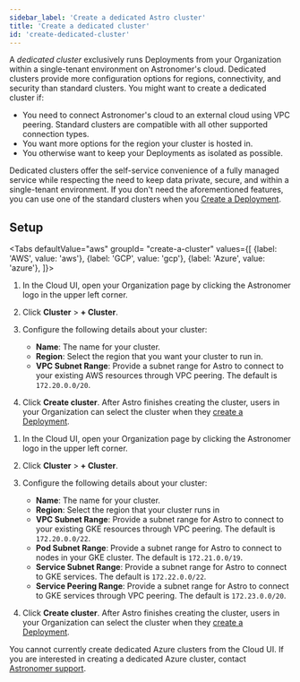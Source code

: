 ```yaml
---
sidebar_label: 'Create a dedicated Astro cluster'
title: 'Create a dedicated cluster'
id: 'create-dedicated-cluster'
---
```


A _dedicated cluster_ exclusively runs Deployments from your Organization within a single-tenant environment on Astronomer's cloud. Dedicated clusters provide more configuration options for regions, connectivity, and security than standard clusters. You might want to create a dedicated cluster if:

- You need to connect Astronomer's cloud to an external cloud using VPC peering. Standard clusters are compatible with all other supported connection types.
- You want more options for the region your cluster is hosted in. 
- You otherwise want to keep your Deployments as isolated as possible. 

Dedicated clusters offer the self-service convenience of a fully managed service while respecting the need to keep data private, secure, and within a single-tenant environment. If you don't need the aforementioned features, you can use one of the standard clusters when you [Create a Deployment](create-deployment.md).

## Setup
<Tabs
    defaultValue="aws"
    groupId= "create-a-cluster"
    values={[
        {label: 'AWS', value: 'aws'},
        {label: 'GCP', value: 'gcp'},
        {label: 'Azure', value: 'azure'},
    ]}>
<TabItem value="aws">
   
1. In the Cloud UI, open your Organization page by clicking the Astronomer logo in the upper left corner.
   
2. Click **Cluster** > **+ Cluster**.
   
3. Configure the following details about your cluster:

    - **Name**: The name for your cluster.
    - **Region**: Select the region that you want your cluster to run in.
    - **VPC Subnet Range**: Provide a subnet range for Astro to connect to your existing AWS resources through VPC peering. The default is `172.20.0.0/20`.
   
4. Click **Create cluster**. After Astro finishes creating the cluster, users in your Organization can select the cluster when they [create a Deployment](create-deployment.md). 
   
</TabItem>
<TabItem value="gcp">

1. In the Cloud UI, open your Organization page by clicking the Astronomer logo in the upper left corner.
   
2. Click **Cluster** > **+ Cluster**.
   
3. Configure the following details about your cluster:

    - **Name**: The name for your cluster.
    - **Region**: Select the region that your cluster runs in   
    - **VPC Subnet Range**: Provide a subnet range for Astro to connect to your existing GKE resources through VPC peering. The default is `172.20.0.0/22`.
    - **Pod Subnet Range**: Provide a subnet range for Astro to connect to nodes in your GKE cluster. The default is `172.21.0.0/19`.
    - **Service Subnet Range**: Provide a subnet range for Astro to connect to GKE services. The default is `172.22.0.0/22`.
    - **Service Peering Range**: Provide a subnet range for Astro to connect to GKE services through VPC peering. The default is `172.23.0.0/20`.
   
4. Click **Create cluster**. After Astro finishes creating the cluster, users in your Organization can select the cluster when they [create a Deployment](create-deployment.md). 

</TabItem>
<TabItem value="azure">

You cannot currently create dedicated Azure clusters from the Cloud UI. If you are interested in creating a dedicated Azure cluster, contact [Astronomer support](https://cloud.astronomer.io/support).

</TabItem>
</Tabs>